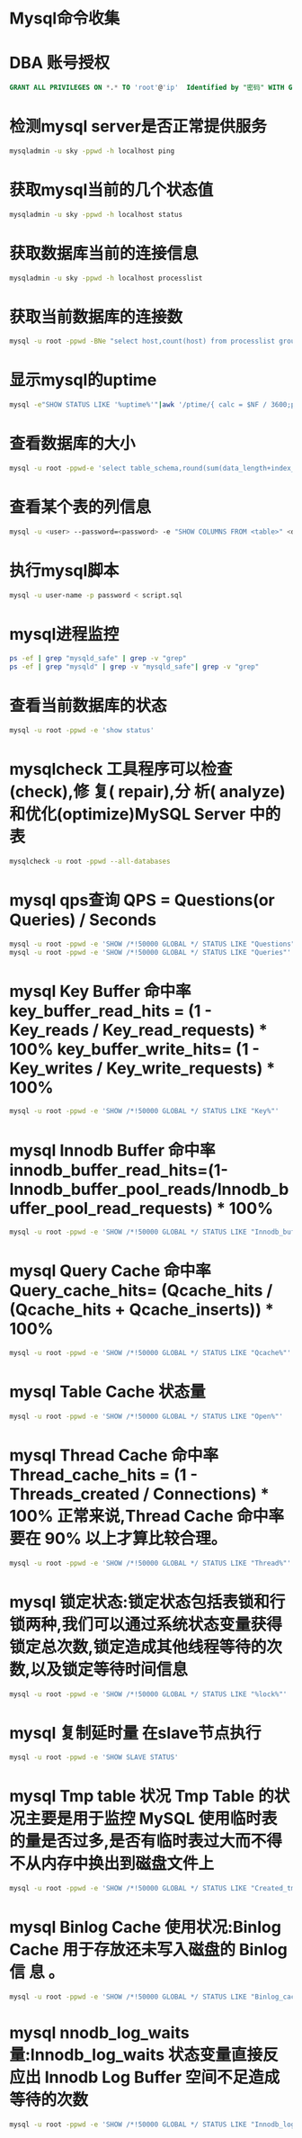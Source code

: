 # Mysql命令收集


# DBA 账号授权
```sql
GRANT ALL PRIVILEGES ON *.* TO 'root'@'ip'  Identified by "密码" WITH GRANT OPTION;
```

# 检测mysql server是否正常提供服务
```bash
mysqladmin -u sky -ppwd -h localhost ping
```

# 获取mysql当前的几个状态值
```bash
mysqladmin -u sky -ppwd -h localhost status
```

# 获取数据库当前的连接信息
```bash
mysqladmin -u sky -ppwd -h localhost processlist
```

# 获取当前数据库的连接数
```bash
mysql -u root -ppwd -BNe "select host,count(host) from processlist group by host;" information_schema
```

# 显示mysql的uptime
```bash
mysql -e"SHOW STATUS LIKE '%uptime%'"|awk '/ptime/{ calc = $NF / 3600;print $(NF-1), calc"Hour" }'
```

# 查看数据库的大小
```bash
mysql -u root -ppwd-e 'select table_schema,round(sum(data_length+index_length)/1024/1024,4) from information_schema.tables group by table_schema;'
```

# 查看某个表的列信息
```bash
mysql -u <user> --password=<password> -e "SHOW COLUMNS FROM <table>" <database> | awk '{print $1}' | tr "\n" "," | sed 's/,$//g'
```

# 执行mysql脚本
```bash
mysql -u user-name -p password < script.sql
```

# mysql进程监控
```bash
ps -ef | grep "mysqld_safe" | grep -v "grep"
ps -ef | grep "mysqld" | grep -v "mysqld_safe"| grep -v "grep"

```

# 查看当前数据库的状态
```bash
mysql -u root -ppwd -e 'show status'

```

# mysqlcheck 工具程序可以检查(check),修 复( repair),分 析( analyze)和优化(optimize)MySQL Server 中的表
```bash
mysqlcheck -u root -ppwd --all-databases
```

# mysql qps查询  QPS = Questions(or Queries) / Seconds
```bash
mysql -u root -ppwd -e 'SHOW /*!50000 GLOBAL */ STATUS LIKE "Questions"'
mysql -u root -ppwd -e 'SHOW /*!50000 GLOBAL */ STATUS LIKE "Queries"'
```

# mysql Key Buffer 命中率  key_buffer_read_hits = (1 - Key_reads / Key_read_requests) * 100%  key_buffer_write_hits= (1 - Key_writes / Key_write_requests) * 100%
```bash
mysql -u root -ppwd -e 'SHOW /*!50000 GLOBAL */ STATUS LIKE "Key%"'
```

# mysql Innodb Buffer 命中率  innodb_buffer_read_hits=(1-Innodb_buffer_pool_reads/Innodb_buffer_pool_read_requests) * 100%
```bash
mysql -u root -ppwd -e 'SHOW /*!50000 GLOBAL */ STATUS LIKE "Innodb_buffer_pool_read%"'
```

# mysql Query Cache 命中率 Query_cache_hits= (Qcache_hits / (Qcache_hits + Qcache_inserts)) * 100%
```bash
mysql -u root -ppwd -e 'SHOW /*!50000 GLOBAL */ STATUS LIKE "Qcache%"'
```

# mysql Table Cache 状态量
```bash
mysql -u root -ppwd -e 'SHOW /*!50000 GLOBAL */ STATUS LIKE "Open%"'
```

# mysql Thread Cache 命中率  Thread_cache_hits = (1 - Threads_created / Connections) * 100%  正常来说,Thread Cache 命中率要在 90% 以上才算比较合理。
```bash
mysql -u root -ppwd -e 'SHOW /*!50000 GLOBAL */ STATUS LIKE "Thread%"'  
```

# mysql 锁定状态:锁定状态包括表锁和行锁两种,我们可以通过系统状态变量获得锁定总次数,锁定造成其他线程等待的次数,以及锁定等待时间信息
```bash
mysql -u root -ppwd -e 'SHOW /*!50000 GLOBAL */ STATUS LIKE "%lock%"'
```

# mysql 复制延时量 在slave节点执行
```bash
mysql -u root -ppwd -e 'SHOW SLAVE STATUS'
```

# mysql Tmp table 状况 Tmp Table 的状况主要是用于监控 MySQL 使用临时表的量是否过多,是否有临时表过大而不得不从内存中换出到磁盘文件上
```bash
mysql -u root -ppwd -e 'SHOW /*!50000 GLOBAL */ STATUS LIKE "Created_tmp%"'
```

# mysql Binlog Cache 使用状况:Binlog Cache 用于存放还未写入磁盘的 Binlog 信 息 。
```bash
mysql -u root -ppwd -e 'SHOW /*!50000 GLOBAL */ STATUS LIKE "Binlog_cache%"'
```

# mysql nnodb_log_waits 量:Innodb_log_waits 状态变量直接反应出 Innodb Log Buffer 空间不足造成等待的次数
```bash
mysql -u root -ppwd -e 'SHOW /*!50000 GLOBAL */ STATUS LIKE "Innodb_log_waits'
```
